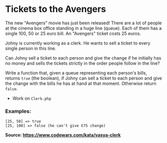 # Tickets to the Avengers
The new "Avengers" movie has just been released! There are a lot of people at the cinema box office standing in a huge 
line (queue). Each of them has a single 100, 50 or 25 euro bill. An "Avengers" ticket costs 25 euros.

Johny is currently working as a clerk. He wants to sell a ticket to every single person in this line.

Can Johny sell a ticket to each person and give the change if he initially has no money and sells the tickets strictly 
in the order people follow in the line?

Write a function that, given a queue representing each person's bills, returns `true` (the boolean), if Johny can sell 
a ticket to each person and give the change with the bills he has at hand at that moment. Otherwise return `false`.

* Work on `Clerk.php`

### Examples:

```
[25, 50] => true
[25, 100] => false (he can't give €75 change)
```

**Source: https://www.codewars.com/kata/vasya-clerk**
